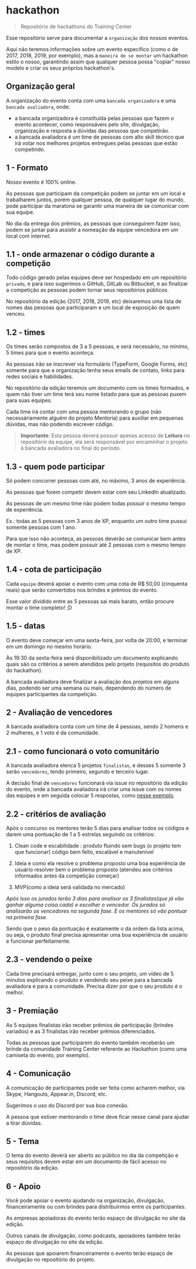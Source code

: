 # hackathon

> Repositório de hackathons do Training Center

Esse repositório serve para documentar a `organização` dos nossos eventos.

Aqui não teremos informações sobre um evento específico (como o de 2017, 2018, 2019, por exemplo), mas a `maneira de se montar` um hackathon estilo o nosso, garantindo assim que qualquer pessoa possa "copiar" nosso modelo e criar os seus próprios hackathon's.

## Organização geral

A organização do evento conta com uma `bancada organizadora` e uma `bancada avaliadora`, onde:

* a bancada organizadora é constituída pelas pessoas que fazem o evento acontecer, como responsáveis pelo site, divulgação, organização e resposta a dúvidas das pessoas que competirão.
* a bancada avaliadora é um time de pessoas com alto skill técnico que irá votar nos melhores projetos entregues pelas pessoas que estão competindo.

## 1 - Formato

Nosso evento é 100% online.

As pessoas que participam da competição podem se juntar em um local e trabalharem juntos, porém qualquer pessoa, de qualquer lugar do mundo, pode participar da maratona se garantir uma maneira de se comunicar com sua equipe.

No dia da entrega dos prêmios, as pessoas que conseguirem fazer isso, podem se juntar para assistir a nomeação da equipe vencedora em um local com internet.

## 1.1 - onde armazenar o código durante a competição

Todo código gerado pelas equipes deve ser hospedado em um repositório `privado`, e para isso sugerimos o GitHub, GitLab ou Bitbucket, e ao finalizar a competição as pessoas podem tornar seus repositórios públicos.

No repositório da edição (2017, 2018, 2019, etc) deixaremos uma lista de nomes das pessoas que participaram e um local de exposição de quem venceu.

## 1.2 - times

Os times serão compostos de 3 a 5 pessoas, e será necessário, no mínimo, 5 times para que o evento aconteça.

As pessoas irão se inscrever via formulário (TypeForm, Google Forms, etc) somente para que a organização tenha seus emails de contato, links para redes sociais e habilidades.

No repositório da edição teremos um documento com os times formados, e quem não tiver um time terá seu nome listado para que as pessoas puxem para suas equipes.

Cada time irá contar com uma pessoa mentorando o grupo (não necessáriamente alguém do projeto Mentoria) para auxiliar em pequenas dúvidas, mas não podendo escrever código.

> __Importante__: Esta pessoa deverá possuir apenas acesso de __Leitura__ no repositório da equipe, ela será responsável por encaminhar o projeto à bancada avaliadora no final do período.

## 1.3 - quem pode participar

Só podem concorrer pessoas com até, no máximo, 3 anos de experiência.

As pessoas que forem competir devem estar com seu LinkedIn atualizado.

As pessoas de um mesmo time não podem todas possuir o mesmo tempo de experiência.

Ex.: todas as 5 pessoas com 3 anos de XP, enquanto um outro time pussui somente pessoas com 1 ano.

Para que isso não aconteça, as pessoas deverão se comunicar bem antes de montar o time, mas podem possuir até 2 pessoas com o mesmo tempo de XP.

## 1.4 - cota de participação

Cada `equipe` deverá apoiar o evento com uma cota de R$ 50,00 (cinquenta reais) que serão convertidos nos brindes e prêmios do evento.

Esse valor dividido entre as 5 pessoas sai mais barato, então procure montar o time completo! ;D

## 1.5 - datas

O evento deve começar em uma sexta-feira, por volta de 20:00, e terminar em um domingo no mesmo horário.

Às 19:30 da sexta-feira será disponibilizado um documento explicando quais são os critérios a serem atendidos pelo projeto (requisitos do produto do hackathon).

A bancada avaliadora deve finalizar a avaliação dos projetos em alguns dias, podendo ser uma semana ou mais, dependendo do número de equipes participantes da competição.

## 2 - Avaliação de vencedores

A bancada avaliadora conta com um time de 4 pessoas, sendo 2 homens e 2 mulheres, e 1 voto é da comunidade.

## 2.1 - como funcionará o voto comunitário

A bancada avaliadora elenca 5 projetos `finalistas`, e desses 5 somente 3 serão `vencedores`, tendo primeiro, segundo e terceiro lugar.

A decisão final de `vencedores` funcionará via issue no repositório da edição do evento, onde a bancada avaliadora irá criar uma issue com os nomes das equipes e em seguida colocar 5 respostas, como [nesse exemplo](https://github.com/training-center/hackathon/issues/4).

## 2.2 - critérios de avaliação

Após o concurso os mentores terão 5 dias para analisar todos os códigos e darem uma pontuação de 1 a 5 estrelas seguindo os critérios:

1. Clean code e escabilidade :
produto fluindo sem bugs (o projeto tem que funcionar)
código bem feito, escalável e manutenível

2. Ideia e como ela resolve o problema proposto
uma boa experiência de usuário
resolver bem o problema proposto (atendeu aos critérios informados antes da competição começar)

3. MVP(como a ideia será validada no mercado)

*Após isso os jurados terão 3 dias para analisar os 3 finalistas(que já vão ganhar alguma coisa cada) e escolher o vencedor. Os jurados só analisarão os vencedores na segunda fase. E os mentores só vão pontuar na primeira fase.*

Sendo que o peso da pontuação é exatamente o da ordem da lista acima, ou seja, o produto final precisa apresentar uma boa experiência de usuário e funcionar perfeitamente.

## 2.3 - vendendo o peixe

Cada time precisará entregar, junto com o seu projeto, um vídeo de 5 minutos explicando o produto e vendendo seu peixe para a bancada avaliadora e para a comunidade. Precisa dizer por que o seu produto é o melhor.

## 3 - Premiação

As 5 equipes finalistas irão receber prêmios de participação (brindes variados) e as 3 finalistas irão receber prêmios diferenciados.

Todas as pessoas que participarem do evento também receberão um brinde da comunidade Training Center referente ao Hackathon (como uma camiseta do evento, por exemplo).

## 4 - Comunicação

A comunicação de participantes pode ser feita como acharem melhor, via Skype, Hangouts, Appear.in, Discord, etc.

Sugerímos o uso do Discord por sua boa conexão.

A pessoa que estiver mentorando o time deve ficar nesse canal para ajudar a tirar dúvidas.

## 5 - Tema

O tema do evento deverá ser aberto ao público no dia da competição e seus requisitos devem estar em um documento de fácil acesso no repositório da edição.

## 6 - Apoio

Você pode apoiar o evento ajudando na organização, divulgação, financeiramente ou com brindes para distribuirmos entre os participantes.

As empresas apoiadoras do evento terão espaço de divulgação no site da edição.

Outros canais de divulgação, como podcasts, apoiadores também terão espaço de divulgação no site da edição.

As pessoas que apoiarem financeiramente o evento terão espaço de divulgação no repositório do projeto.
